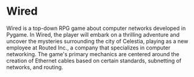 # Wired
Wired is a top-down RPG game about computer networks developed in Pygame. In Wired, the player will embark on a thrilling adventure and uncover the mysteries surrounding the city of Celestia, playing as a new employee at Routed Inc., a company that specializes in computer networking. The game's primary mechanics are centered around the creation of Ethernet cables based on certain standards, subnetting of networks, and routing.
